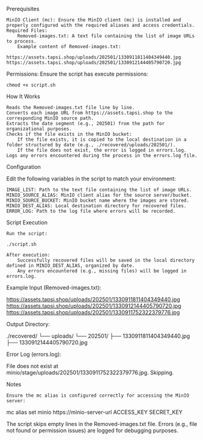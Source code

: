 Prerequisites

    MinIO Client (mc): Ensure the MinIO client (mc) is installed and properly configured with the required aliases and access credentials.
    Required Files:
        Removed-images.txt: A text file containing the list of image URLs to process.
        Example content of Removed-images.txt:

    https://assets.tapsi.shop/uploads/202501/1330911811404349440.jpg
    https://assets.tapsi.shop/uploads/202501/1330912144405790720.jpg

Permissions: Ensure the script has execute permissions:

    chmod +x script.sh

How It Works

    Reads the Removed-images.txt file line by line.
    Converts each image URL from https://assets.tapsi.shop to the corresponding MinIO source path.
    Extracts the date segment (e.g., 202501) from the path for organizational purposes.
    Checks if the file exists in the MinIO bucket:
        If the file exists, it is copied to the local destination in a folder structured by date (e.g., ./recovered/uploads/202501/).
        If the file does not exist, the error is logged in errors.log.
    Logs any errors encountered during the process in the errors.log file.

Configuration

Edit the following variables in the script to match your environment:

    IMAGE_LIST: Path to the text file containing the list of image URLs.
    MINIO_SOURCE_ALIAS: MinIO client alias for the source server/bucket.
    MINIO_SOURCE_BUCKET: MinIO bucket name where the images are stored.
    MINIO_DEST_ALIAS: Local destination directory for recovered files.
    ERROR_LOG: Path to the log file where errors will be recorded.

Script Execution

    Run the script:

    ./script.sh

    After execution:
        Successfully recovered files will be saved in the local directory defined in MINIO_DEST_ALIAS, organized by date.
        Any errors encountered (e.g., missing files) will be logged in errors.log.

Example
Input (Removed-images.txt):

https://assets.tapsi.shop/uploads/202501/1330911811404349440.jpg
https://assets.tapsi.shop/uploads/202501/1330912144405790720.jpg
https://assets.tapsi.shop/uploads/202501/1330911752322379776.jpg

Output Directory:

./recovered/
└── uploads/
    └── 202501/
        ├── 1330911811404349440.jpg
        ├── 1330912144405790720.jpg

Error Log (errors.log):

File does not exist at minio/stage/uploads/202501/1330911752322379776.jpg. Skipping.

Notes

    Ensure the mc alias is configured correctly for accessing the MinIO server:

mc alias set minio https://minio-server-url ACCESS_KEY SECRET_KEY

The script skips empty lines in the Removed-images.txt file.
Errors (e.g., file not found or permission issues) are logged for debugging purposes.